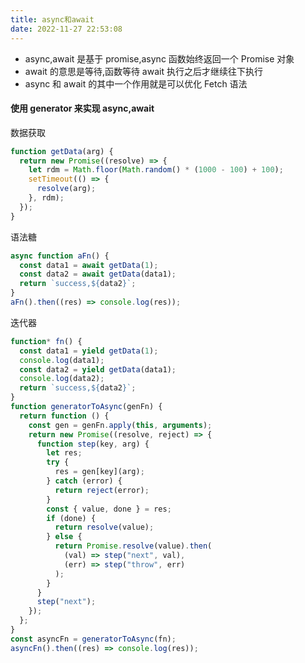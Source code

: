 ```yaml
---
title: async和await
date: 2022-11-27 22:53:08
---
```


- async,await 是基于 promise,async 函数始终返回一个 Promise 对象
- await 的意思是等待,函数等待 await 执行之后才继续往下执行
- async 和 await 的其中一个作用就是可以优化 Fetch 语法

#### 使用 generator 来实现 async,await

数据获取

```js
function getData(arg) {
  return new Promise((resolve) => {
    let rdm = Math.floor(Math.random() * (1000 - 100) + 100);
    setTimeout(() => {
      resolve(arg);
    }, rdm);
  });
}
```

语法糖

```js
async function aFn() {
  const data1 = await getData(1);
  const data2 = await getData(data1);
  return `success,${data2}`;
}
aFn().then((res) => console.log(res));
```

迭代器

```js
function* fn() {
  const data1 = yield getData(1);
  console.log(data1);
  const data2 = yield getData(data1);
  console.log(data2);
  return `success,${data2}`;
}
function generatorToAsync(genFn) {
  return function () {
    const gen = genFn.apply(this, arguments);
    return new Promise((resolve, reject) => {
      function step(key, arg) {
        let res;
        try {
          res = gen[key](arg);
        } catch (error) {
          return reject(error);
        }
        const { value, done } = res;
        if (done) {
          return resolve(value);
        } else {
          return Promise.resolve(value).then(
            (val) => step("next", val),
            (err) => step("throw", err)
          );
        }
      }
      step("next");
    });
  };
}
const asyncFn = generatorToAsync(fn);
asyncFn().then((res) => console.log(res));
```
